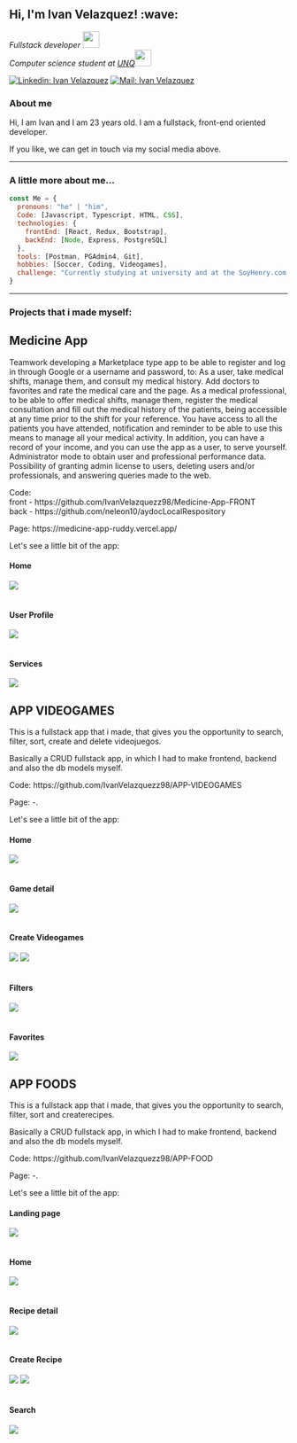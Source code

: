 <h2> Hi, I'm Ivan Velazquez! :wave: </h2>
<p><em>Fullstack developer <img src="https://media.giphy.com/media/fYSnHlufseco8Fh93Z/giphy.gif" width="30"></br> Computer science student at  <a href="http://www.unq.edu.ar/">UNQ</a><img src="https://media.giphy.com/media/WUlplcMpOCEmTGBtBW/giphy.gif" width="30"> 
</em></p>

[![Linkedin: Ivan Velazquez](https://img.shields.io/badge/-Linkedin-blue?style=flat-square&logo=Linkedin&logoColor=white&link=https:https://www.linkedin.com/in/ivan-vel/)](https://www.linkedin.com/in/ivan-vel/)
[![Mail: Ivan Velazquez](https://img.shields.io/badge/-Mail-red?style=flat-square&logo=Gmail&logoColor=white&link=mailto:Velazquez.ivan.e98@gmail.com)](mailto:Velazquez.ivan.e98@gmail.com)

### About me
<p>Hi, I am Ivan and I am 23 years old. I am a fullstack, front-end oriented developer.</p>
<p> If you like, we can get in touch via my social media above.</p>
<hr>

###  A little more about me...  

```javascript
const Me = {
  pronouns: "he" | "him",
  Code: [Javascript, Typescript, HTML, CSS],
  technologies: {
    frontEnd: [React, Redux, Bootstrap],
    backEnd: [Node, Express, PostgreSQL]
  },
  tools: [Postman, PGAdmin4, Git],
  hobbies: [Soccer, Coding, Videogames],
  challenge: "Currently studying at university and at the SoyHenry.com bootcamp"
}
```
<hr>

### Projects that i made myself: 

<h2> Medicine App</h2>
<p>  Teamwork developing a Marketplace type app to be able to register and log in through Google or a username and password, to:
 As a user, take medical shifts, manage them, and consult my medical history. Add doctors to favorites and rate the medical care and the page.
 As a medical professional, to be able to offer medical shifts, manage them, register the medical consultation and fill out the medical history of the patients, being accessible at any time prior to the shift for your reference. You have access to all the patients you have attended, notification and reminder to be able to use this means to manage all your medical activity. In addition, you can have a record of your income, and you can use the app as a user, to serve yourself.
 Administrator mode to obtain user and professional performance data. Possibility of granting admin license to users, deleting users and/or professionals, and answering queries made to the web.</p>
<p> Code:<br> front - https://github.com/IvanVelazquezz98/Medicine-App-FRONT </br>
back - https://github.com/neleon10/aydocLocalRespository </p>
<p> Page: https://medicine-app-ruddy.vercel.app/</p>
<p>Let's see a little bit of the app: </p>


<h4> Home </h4>
<img src='https://raw.githubusercontent.com/IvanVelazquezz98/IvanVelazquezz98/master/assets/homeMA.jpg'>
<br></br>
<h4> User Profile </h4>
<img src='https://raw.githubusercontent.com/IvanVelazquezz98/IvanVelazquezz98/master/assets/profileMA.jpg'>
<br></br>
<h4> Services </h4>
<img src='https://raw.githubusercontent.com/IvanVelazquezz98/IvanVelazquezz98/master/assets/servicesMA.jpg'>



<h2>APP VIDEOGAMES</h2>
<p> This is a fullstack app that i made, that gives you the opportunity to search, filter, sort, create and delete videojuegos. </p>
<p> Basically a CRUD fullstack app, in which I had to make frontend, backend and also the db models myself. </p>
<p> Code: https://github.com/IvanVelazquezz98/APP-VIDEOGAMES</p>
<p> Page: -.</p>
<p>Let's see a little bit of the app: </p>

<h4> Home </h4>
<img src='https://raw.githubusercontent.com/IvanVelazquezz98/IvanVelazquezz98/master/assets/home.jpg'>
<br></br>
<h4> Game detail </h4>
<img src='https://raw.githubusercontent.com/IvanVelazquezz98/IvanVelazquezz98/master/assets/gamedetail.jpg'>
<br></br>
<h4> Create Videogames </h4>
<img src='https://raw.githubusercontent.com/IvanVelazquezz98/IvanVelazquezz98/master/assets/creategame1.jpg'>
<img src='https://raw.githubusercontent.com/IvanVelazquezz98/IvanVelazquezz98/master/assets/creategame2.jpg'>
<br></br>
<h4> Filters </h4>
<img src='https://raw.githubusercontent.com/IvanVelazquezz98/IvanVelazquezz98/master/assets/filters.jpg'>
<br></br>
<h4> Favorites </h4>
<img src='https://raw.githubusercontent.com/IvanVelazquezz98/IvanVelazquezz98/master/assets/favorites.jpg'>


<h2>APP FOODS</h2>
<p> This is a fullstack app that i made, that gives you the opportunity to search, filter, sort and createrecipes. </p>
<p> Basically a CRUD fullstack app, in which I had to make frontend, backend and also the db models myself. </p>
<p> Code: https://github.com/IvanVelazquezz98/APP-FOOD</p>
<p> Page: -.</p>
<p>Let's see a little bit of the app: </p>

<h4> Landing page </h4>
<img src='https://raw.githubusercontent.com/IvanVelazquezz98/IvanVelazquezz98/master/assets/landing.jpg'>
<br></br>
<h4> Home </h4>
<img src='https://raw.githubusercontent.com/IvanVelazquezz98/IvanVelazquezz98/master/assets/homefoods.jpg'>
<br></br>
<h4> Recipe detail </h4>
<img src='https://raw.githubusercontent.com/IvanVelazquezz98/IvanVelazquezz98/master/assets/detailfood.jpg'>
<br></br>
<h4> Create Recipe </h4>
<img src='https://raw.githubusercontent.com/IvanVelazquezz98/IvanVelazquezz98/master/assets/createrecipe.jpg'>
<img src='https://raw.githubusercontent.com/IvanVelazquezz98/IvanVelazquezz98/master/assets/createrecipe2.jpg'>
<br></br>
<h4> Search </h4>
<img src='https://raw.githubusercontent.com/IvanVelazquezz98/IvanVelazquezz98/master/assets/search.jpg'>






